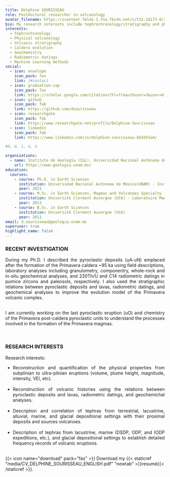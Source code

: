 ```yaml
---
title: Delphine SOURISSEAU
role: Postdoctoral researcher in volcanology
avatar_filename: https://scontent.fmlm1-1.fna.fbcdn.net/v/t31.18172-8/26063654_10213101956896153_6742823389416746516_o.jpg?_nc_cat=106&ccb=1-3&_nc_sid=09cbfe&_nc_ohc=jK6po6Sk-s4AX-uvGtN&_nc_ht=scontent.fmlm1-1.fna&oh=19c393283008b03549d6abe0126e21d4&oe=608D9AC4
bio: My research interests include tephrochronology/stratigraphy and physical volcanology.
interests:
  - Tephrochronology
  - Physical volcanology
  - Volcanic stratigraphy
  - Caldera evolution
  - Geochemistry
  - Radiometric datings
  - Machine Learning methods
social:
  - icon: envelope
    icon_pack: fas
    link: /#contact
  - icon: graduation-cap
    icon_pack: fas
    link: https://scholar.google.com/citations?hl=fr&authuser=3&user=6fCSTU4AAAAJ
  - icon: github
    icon_pack: fab
    link: https://github.com/dsourisseau
  - icon: researchgate
    icon_pack: fab
    link: https://www.researchgate.net/profile/Delphine-Sourisseau
  - icon: linkedin
    icon_pack: fab
    link: https://www.linkedin.com/in/delphine-sourisseau-854355a4/

#á, é, í, ó, ú

organizations:
  - name: Instituto de Geología (IGL), Universidad Nacional Autónoma de México (UNAM)
    url: https://www.geologia.unam.mx/
education:
  courses:
    - course: Ph.D. in Earth Sciences
      institution: Universidad Nacional Autónoma de México(UNAM) - Instituto de Geofísica Unidad Michoacán (IGUM)
      year: 2021
    - course: M.Sc. in Earth Sciences, Magmas and Volcanoes Specialty
      institution: Université Clermont Auvergne (UCA) - Laboratoire Magmas et Volcans (LMV)
      year: 2013
    - course: B.Sc. in Earth Sciences
      institution: Université Clermont Auvergne (UCA)
      year: 2011
email: d.sourisseau@geologia.unam.mx
superuser: true
highlight_name: false
---
```


### RECENT INVESTIGATION
<div style="text-align: justify"> 
During my Ph.D. I described the pyroclastic deposits (uA-uN) emplaced after the formation of the Primavera caldera ~95 ka using field descriptions, laboratory analyses including granulometry, componentry, whole-rock and in-situ geochemical analyses, and 230Th/U and C14 radiometric datings in pumice zircons and paleosols, respectively. I also used the stratigraphic relations between pyroclastic deposits and lavas, radiometric datings, and geochemical analyses to improve the evolution model of the Primavera volcanic complex. <br /> <br /> 

I am currently working on the last pyroclastic eruption (uO) and chemistry of the Primavera post-caldera pyroclastic units to understand the processes involved in the formation of the Primavera magmas.
</div>
<br /> 

### RESEARCH INTERESTS

Research interests:

<ul>

<li> <div style="text-align: justify"> Reconstruction and quantification of the physical properties from subplinian to ultra-plinian eruptions (volume, plume height, magnitude, intensity, VEI, etc). </li> <br /> 

<li> <div style="text-align: justify"> Reconstruction of volcanic histories using the relations between pyroclastic deposits and lavas, radiometric datings, and geochemichal analyses.</li><br /> 

<li> <div style="text-align: justify"> Description and correlation of tephras from terrestrial, lacustrine, alluvial, marine, and glacial depositional settings with their proximal deposits and sources volcanoes.</li> <br /> 

<li> <div style="text-align: justify"> Description of tephras from lacustrine, marine (DSDP, ODP, and IODP expeditions, etc.), and glacial depositional settings to establish detailed frequency records of volcanic eruptions.</li> <br /> 

</ul>

{{< icon name="download" pack="fas" >}} Download my {{< staticref "media/CV_DELPHINE_SOURISSEAU_ENGLISH.pdf" "newtab" >}}resumé{{< /staticref >}}.